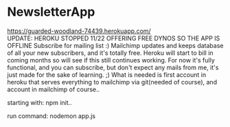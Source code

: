 # NewsletterApp
https://guarded-woodland-74439.herokuapp.com/   
UPDATE: HEROKU STOPPED 11/22 OFFERING FREE DYNOS SO THE APP IS OFFLINE
Subscribe for mailing list :) Mailchimp updates and keeps database of all your new subscribers, and it's totally free. Heroku will start to bill in coming months so will see if this still continues working. For now it's fully functional, and you can subscribe, but don't expect any mails from me, it's just made for the sake of learning. ;) 
What is needed is first account in heroku that serves everything to mailchimp via git(needed of course), and account in mailchimp of course.. 

starting with: npm init.. 

run command: nodemon app.js

